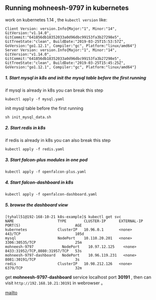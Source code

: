 ## Running mohneesh-9797 in kubernetes

work on kubernetes 1.14 ,  the `kubectl version` like:
```
Client Version: version.Info{Major:"1", Minor:"14", GitVersion:"v1.14.0", GitCommit:"641856db18352033a0d96dbc99153fa3b27298e5", GitTreeState:"clean", BuildDate:"2019-03-25T15:53:57Z", GoVersion:"go1.12.1", Compiler:"gc", Platform:"linux/amd64"}
Server Version: version.Info{Major:"1", Minor:"14", GitVersion:"v1.14.0", GitCommit:"641856db18352033a0d96dbc99153fa3b27298e5", GitTreeState:"clean", BuildDate:"2019-03-25T15:45:25Z", GoVersion:"go1.12.1", Compiler:"gc", Platform:"linux/amd64"}
```

##### 1. Start mysql in k8s and init the mysql table before the first running

if mysql is already in k8s you can break this step

```
kubectl apply -f mysql.yaml
```

init mysql table before the first running

```
sh init_mysql_data.sh
```

##### 2. Start redis in k8s

if redis is already in k8s you can also break this step

```
kubectl apply -f redis.yaml
```

##### 3. Start falcon-plus modules in one pod

```
kubectl apply -f openfalcon-plus.yaml
```

##### 4. Start falcon-dashboard in k8s

```
kubectl apply -f openfalcon-dashboard.yaml
```

##### 5. browse the dashboard view

```
[tyhall51@192-168-10-21 k8s-example]$ kubectl get svc
NAME                    TYPE        CLUSTER-IP      EXTERNAL-IP   PORT(S)                         AGE
kubernetes              ClusterIP   10.96.0.1       <none>        443/TCP                         105d
mysql                   NodePort    10.110.20.201   <none>        3306:30535/TCP                  25m
mohneesh-9797             NodePort    10.97.12.125    <none>        8433:31952/TCP,8080:31957/TCP   53s
mohneesh-9797-dashboard   NodePort    10.96.119.231   <none>        8081:30191/TCP                  3s
redis                   ClusterIP   10.98.212.126   <none>        6379/TCP                        32m
```

get **mohneesh-9797-dashboard** service localhost port **30191** , then can visit  `http://192.168.10.21:30191` in webrowser 。


[mailto](mailto:studyoo@foxmail.com)

